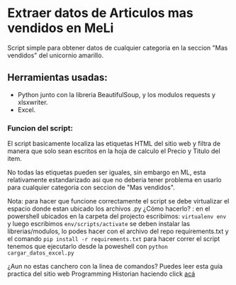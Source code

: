 # Extraer datos de Articulos mas vendidos en MeLi

Script simple para obtener datos de cualquier categoria en la seccion "Mas vendidos" del unicornio amarillo. 

## Herramientas usadas:

- Python junto con la libreria BeautifulSoup, y los modulos requests y xlsxwriter.
- Excel.

### Funcion del script:

El script basicamente localiza las etiquetas HTML del sitio web y filtra de manera que solo sean escritos en la hoja de calculo el Precio y Titulo del item.

No todas las etiquetas pueden ser iguales, sin embargo en ML, esta relativamente estandarizado asi que no deberia tener problema en usarlo para cualquier categoria con 
seccion de "Mas vendidos".

Nota: para hacer que funcione correctamente el script se debe virtualizar el espacio donde estan ubicado los archivos .py 
¿Cómo hacerlo? : en el powershell ubicados en la carpeta del projecto escribimos: 
`virtualenv env` y luego escribimos `env/scripts/activate` 
se deben instalar las librerias/modulos, lo podes hacer con el archivo del repo requirements.txt y el comando `pip install -r requirements.txt` 
para hacer correr el script tenemos que ejecutarlo desde la poweshell con `python cargar_datos_excel.py`

¿Aun no estas canchero con la linea de comandos? Puedes leer esta guía practica del sitio web Programming Historian haciendo click [acá](https://programminghistorian.org/es/lecciones/introduccion-a-powershell)






